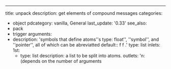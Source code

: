 ---
title: unpack
description: get elements of compound messages
categories:
- object
pdcategory: vanilla,  General
last_update: '0.33'
see_also:
- pack
- trigger
arguments:
- description: 'symbols that define atoms''s type: float'',  ''symbol'',  and ''pointer'',  all
    of which can be abreviatted 
  default:: f f
.'
  type: list
inlets:
  1st:
  - type: list
    description: a list to be split into atoms.
outlets:
  'n: (depends on the number of arguments
